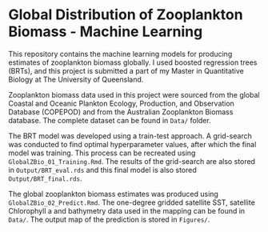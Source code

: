 # Global Distribution of Zooplankton Biomass - Machine Learning
This repository contains the machine learning models for producing estimates of zooplankton biomass globally. I used boosted regression trees (BRTs), and this project is submitted a part of my Master in Quantitative Biology at The University of Queensland. 

Zooplankton biomass data used in this project were sourced from the global Coastal and Oceanic Plankton Ecology, Production, and Observation Database (COPEPOD) and from the Australian Zooplankton Biomass database. The complete dataset can be found in `Data/` folder. 

The BRT model was developed using a train-test approach. A grid-search was conducted to find optimal hyperparameter values, after which the final model was training. This process can be recreated using `GlobalZBio_01_Training.Rmd`. The results of the grid-search are also stored in `Output/BRT_eval.rds` and this final model is also stored `Output/BRT_final.rds`. 

The global zooplankton biomass estimates was produced using `GlobalZBio_02_Predict.Rmd`. The one-degree gridded satellite SST, satellite Chlorophyll a and bathymetry data used in the mapping can be found in `Data/`. The output map of the prediction is stored in `Figures/`. 

